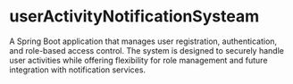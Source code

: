 # userActivityNotificationSysteam
A Spring Boot application that manages user registration, authentication, and role-based access control. The system is designed to securely handle user activities while offering flexibility for role management and future integration with notification services.
